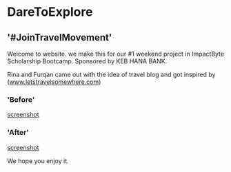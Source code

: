 # DareToExplore

## '#JoinTravelMovement'

Welcome to website. we make this for our #1 weekend project in ImpactByte Scholarship Bootcamp.
Sponsored by KEB HANA BANK.

Rina and Furqan came out with the idea of travel blog and got inspired by (www.letstravelsomewhere.com)

### 'Before'
[screenshot]("./assets/images/screenshot.png")

### 'After'
[screenshot]("./assets/images/screenshot1.png")

We hope you enjoy it.
